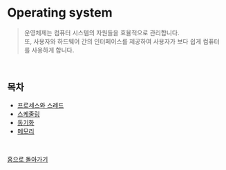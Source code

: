 # Operating system

> 운영체제는 컴퓨터 시스템의 자원들을 효율적으로 관리합니다.  
> 또, 사용자와 하드웨어 간의 인터페이스를 제공하여 사용자가 보다 쉽게 컴퓨터를 사용하게 합니다.  

<br>

## 목차

- [프로세스와 스레드](./프로세스와-스레드.md)
- [스케줄링](./스케줄링.md)
- [동기화](./동기화.md)
- [메모리](./메모리.md)

<br>

[홈으로 돌아가기](../README.md)
